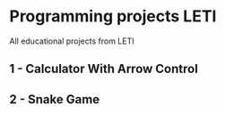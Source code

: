 # Programming projects LETI
 All educational projects from LETI
## 1 - Calculator With Arrow Control
## 2 - Snake Game 
